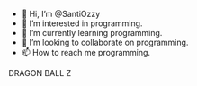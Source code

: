 - 👋 Hi, I’m @SantiOzzy
- 👀 I’m interested in programming.
- 🌱 I’m currently learning programming.
- 💞️ I’m looking to collaborate on programming.
- 📫 How to reach me programming.

DRAGON BALL Z
